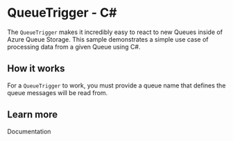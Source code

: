 ﻿# QueueTrigger - C<span>#</span>

The `QueueTrigger` makes it incredibly easy to react to new Queues inside of Azure Queue Storage. This sample demonstrates a simple use case of processing data from a given Queue using C#.

## How it works

For a `QueueTrigger` to work, you must provide a queue name that defines the queue messages will be read from.

## Learn more

<TODO> Documentation